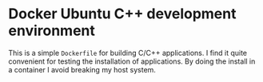 # Docker Ubuntu C++ development environment

This is a simple ``Dockerfile`` for building C/C++ applications. I find it
quite convenient for testing the installation of applications. By doing the
install in a container I avoid breaking my host system.

